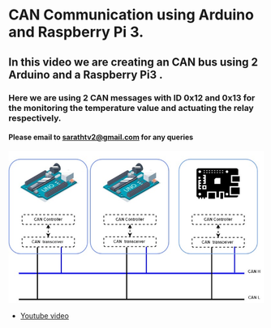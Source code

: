# CAN Communication using Arduino and Raspberry Pi 3.
## In this video we are creating an CAN bus using 2 Arduino and a Raspberry Pi3 .
### Here we are using 2 CAN messages with ID 0x12 and 0x13 for the monitoring the temperature value and actuating the relay respectively.
#### Please email to sarathtv2@gmail.com for any queries
 ![alt text](https://github.com/sarathtv/RaspberryPi-CAN-Communication/blob/main/Rpi_Arduino_Can.jpg)
- [Youtube video][vid]





[vid]: https://youtu.be/ciQ69B0__m4

